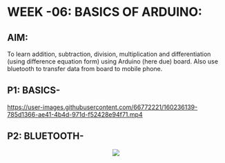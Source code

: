 # **WEEK -06: BASICS OF ARDUINO:**

## AIM:
To learn addition, subtraction, division, multiplication and differentiation (using difference equation form) using Arduino (here due) board. Also use bluetooth to transfer data from board to mobile phone. 

## P1: BASICS-
https://user-images.githubusercontent.com/66772221/160236139-785d1366-ae41-4b4d-971d-f52428e94f71.mp4

## P2: BLUETOOTH-
<p align="center">
  <img src="Results\bluetooth"> 
</p>
